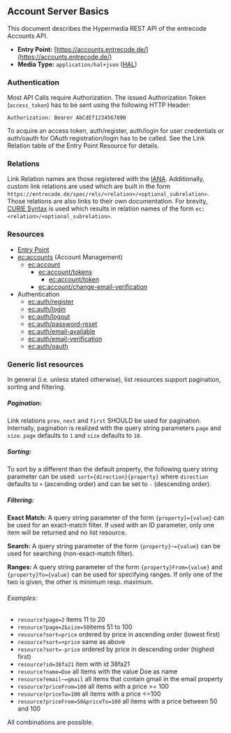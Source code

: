 
## Account Server Basics

This document describes the Hypermedia REST API of the entrecode Accounts API.

* **Entry Point:** [https://accounts.entrecode.de/](https://accounts.entrecode.de/)
* **Media Type:** `application/hal+json` ([HAL](https://tools.ietf.org/html/draft-kelly-json-hal-06))

### Authentication
Most API Calls require Authorization. 
The issued Authorization Token (`access_token`) has to be sent using the following HTTP Header:

    Authorization: Bearer AbCdEf1234567890
    
To acquire an access token, auth/register, auth/login for user credentials or auth/oauth for OAuth registration/login has to be called. See the Link Relation table of the Entry Point Resource for details.

### Relations
Link Relation names are those registered with the [IANA](http://www.iana.org/assignments/link-relations/link-relations.xhtml). Additionally, custom link relations are used which are built in the form `https://entrecode.de/spec/rels/<relation>/<optional_subrelation>`. Those relations are also links to their own documentation. 
For brevity, [CURIE Syntax](http://www.w3.org/TR/curie/) is used which results in relation names of the form `ec:<relation>/<optional_subrelation>`. 

### Resources
* [Entry Point](#entry-point)
* [ec:accounts](#accounts) (Account Management)
    * [ec:account](#account)
        * [ec:account/tokens](#account-tokens)
            * [ec:account/token](#account-token)
        * [ec:account/change-email-verification](#account-change-email-verificaton)
* Authentication
    * [ec:auth/register](#auth-register)
    * [ec:auth/login](#auth-login)
    * [ec:auth/logout](#auth-logout)
    * [ec:auth/password-reset](#auth-password-reset)
    * [ec:auth/email-available](#auth-email-available)
    * [ec:auth/email-verification](#auth-email-verification)
    * [ec:auth/oauth](#auth-oauth)


### Generic list resources
In general (i.e. unless stated otherwise), list resources support pagination, sorting and filtering.

##### Pagination:
Link relations `prev`, `next` and `first` SHOULD be used for pagination.
Internally, pagination is realized with the query string parameters `page` and `size`. 
`page` defaults to `1` and `size` defaults to `10`. 

##### Sorting:
To sort by a different than the default property, the following query string parameter can be used: `sort={direction}{property}` where `direction` defaults to `+` (ascending order) and can be set to `-` (descending order).

##### Filtering:
**Exact Match:** A query string parameter of the form `{property}={value}` can be used for an exact-match filter. If used with an ID parameter, only one item will be returned and no list resource.

**Search:** A query string parameter of the form `{property}~={value}` can be used for searching (non-exact-match filter).

**Ranges:** A query string parameter of the form `{property}From={value}` and `{property}To={value}` can be used for specifying ranges. If only one of the two is given, the other is minimum resp. maximum.

###### Examples:

* `resource?page=2` items 11 to 20
* `resource?page=2&size=50`items 51 to 100
* `resource?sort=price` ordered by price in ascending order (lowest first)
* `resource?sort=+price` same as above
* `resource?sort=-price` ordered by price in descending order (highest first)
* `resource?id=38fa21` item with id 38fa21
* `resource?name=Doe` all items with the value Doe as name
* `resource?email~=gmail` all items that contain gmail in the email property
* `resource?priceFrom=100` all items with a price >= 100
* `resource?priceTo=100` all items with a price <=100
* `resource?priceFrom=50&priceTo=100` all items with a price between 50 and 100

All combinations are possible.
